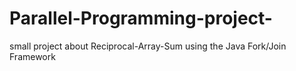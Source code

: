 # Parallel-Programming-project-
small project about Reciprocal-Array-Sum using the Java Fork/Join Framework
